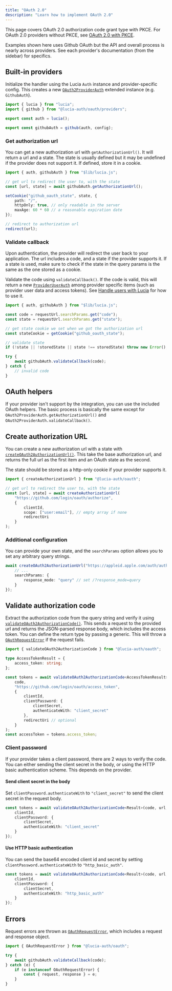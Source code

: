 ```yaml
---
title: "OAuth 2.0"
description: "Learn how to implement OAuth 2.0"
---
```


This page covers OAuth 2.0 authorization code grant type with PKCE. For OAuth 2.0 providers without PKCE, see [OAuth 2.0 with PKCE](/oauth/basics/oauth2-pkce).

Examples shown here uses Github OAuth but the API and overall process is nearly across providers. See each provider's documentation (from the sidebar) for specifics.

## Built-in providers

Initialize the handler using the Lucia `Auth` instance and provider-specific config. This creates a new [`OAuth2ProviderAuth`](/reference/oauth/interfaces/oauth2providerauth) extended instance (e.g. `GithubAuth`).

```ts
import { lucia } from "lucia";
import { github } from "@lucia-auth/oauth/providers";

export const auth = lucia();

export const githubAuth = github(auth, config);
```

### Get authorization url

You can get a new authorization url with `getAuthorizationUrl()`. It will return a url and a state. The state is usually defined but it may be undefined if the provider does not support it. If defined, store it in a cookie.

```ts
import { auth, githubAuth } from "$lib/lucia.js";

// get url to redirect the user to, with the state
const [url, state] = await githubAuth.getAuthorizationUrl();

setCookie("github_oauth_state", state, {
	path: "/",
	httpOnly: true, // only readable in the server
	maxAge: 60 * 60 // a reasonable expiration date
});

// redirect to authorization url
redirect(url);
```

### Validate callback

Upon authentication, the provider will redirect the user back to your application. The url includes a code, and a state if the provider supports it. If a state is used, make sure to check if the state in the query params is the same as the one stored as a cookie.

Validate the code using `validateCallback()`. If the code is valid, this will return a new [`ProviderUserAuth`](/reference/oauth/interfaces#provideruserauth) among provider specific items (such as provider user data and access tokens). See [Handle users with Lucia](/oauth/basics/handle-users) for how to use it.

```ts
import { auth, githubAuth } from "$lib/lucia.js";

const code = requestUrl.searchParams.get("code");
const state = requestUrl.searchParams.get("state");

// get state cookie we set when we got the authorization url
const stateCookie = getCookie("github_oauth_state");

// validate state
if (!state || !storedState || state !== storedState) throw new Error(); // invalid state

try {
	await githubAuth.validateCallback(code);
} catch {
	// invalid code
}
```

## OAuth helpers

If your provider isn't support by the integration, you can use the included OAuth helpers. The basic process is basically the same except for `OAuth2ProviderAuth.getAuthorizationUrl()` and `OAuth2ProviderAuth.validateCallback()`.

## Create authorization URL

You can create a new authorization url with a state with [`createOAuth2AuthorizationUrl()`](/reference/oauth/modules/main#createoauth2authorizationurl). This take the base authorization url, and returns the full url as the first item and an OAuth state as the second.

The state should be stored as a http-only cookie if your provider supports it.

```ts
import { createAuthorizationUrl } from "@lucia-auth/oauth";

// get url to redirect the user to, with the state
const [url, state] = await createAuthorizationUrl(
	"https://github.com/login/oauth/authorize",
	{
		clientId,
		scope: ["user:email"], // empty array if none
		redirectUri
	}
);
```

### Additional configuration

You can provide your own state, and the `searchParams` option allows you to set any arbitrary query strings.

```ts
await createOAuth2AuthorizationUrl("https://appleid.apple.com/auth/authorize", {
	// ...
	searchParams: {
		response_mode: "query" // set /?response_mode=query
	}
});
```

## Validate authorization code

Extract the authorization code from the query string and verify it using [`validateOAuth2AuthorizationCode()`](/reference/oauth/modules/main#validateoauth2authorizationcode). This sends a request to the provided url and returns the JSON-parsed response body, which includes the access token. You can define the return type by passing a generic. This will throw a [`OAuthRequestError`](/reference/oauth/interfaces#oauthrequesterror) if the request fails.

```ts
import { validateOAuth2AuthorizationCode } from "@lucia-auth/oauth";

type AccessTokenResult = {
	access_token: string;
};

const tokens = await validateOAuth2AuthorizationCode<AccessTokenResult>(
	code,
	"https://github.com/login/oauth/access_token",
	{
		clientId,
		clientPassword: {
			clientSecret,
			authenticateWith: "client_secret"
		},
		redirectUri // optional
	}
);
const accessToken = tokens.access_token;
```

### Client password

If your provider takes a client password, there are 2 ways to verify the code. You can either sending the client secret in the body, or using the HTTP basic authentication scheme. This depends on the provider.

#### Send client secret in the body

Set `clientPassword.authenticateWith` to `"client_secret"` to send the client secret in the request body.

```ts
const tokens = await validateOAuth2AuthorizationCode<Result>(code, url, {
	clientId,
	clientPassword: {
		clientSecret,
		authenticateWith: "client_secret"
	}
});
```

#### Use HTTP basic authentication

You can send the base64 encoded client id and secret by setting `clientPassword.authenticateWith` to `"http_basic_auth"`.

```ts
const tokens = await validateOAuth2AuthorizationCode<Result>(code, url, {
	clientId,
	clientPassword: {
		clientSecret,
		authenticateWith: "http_basic_auth"
	}
});
```

## Errors

Request errors are thrown as [`OAuthRequestError`](/reference/oauth/interfaces/oauthrequesterror), which includes a request and response object.

```ts
import { OAuthRequestError } from "@lucia-auth/oauth";

try {
	await githubAuth.validateCallback(code);
} catch (e) {
	if (e instanceof OAuthRequestError) {
		const { request, response } = e;
	}
}
```
